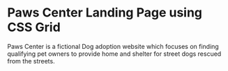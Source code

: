 # Paws Center Landing Page using CSS Grid

Paws Center is a fictional Dog adoption website which focuses on finding qualifying pet owners to provide home and shelter for street dogs rescued from the streets.
